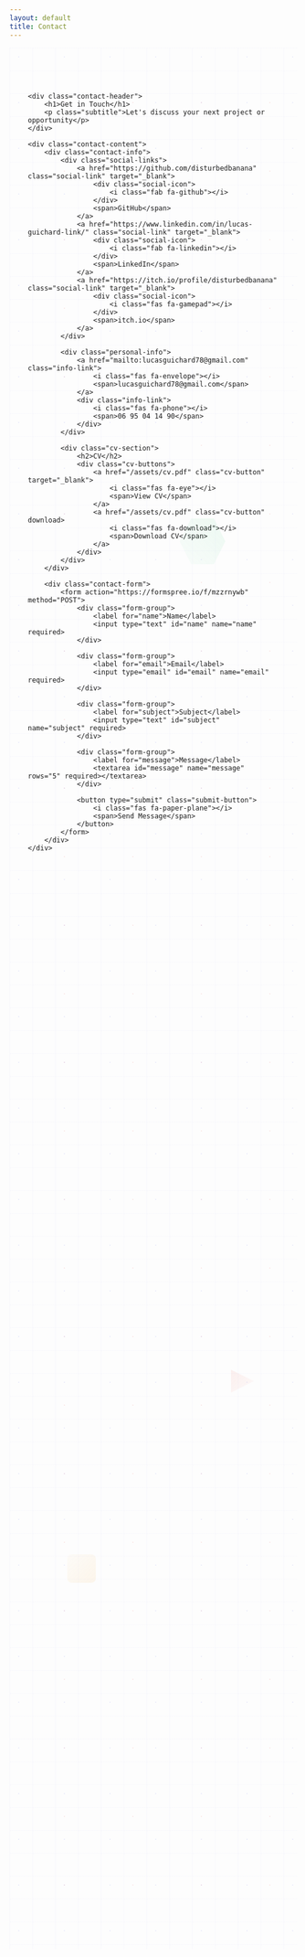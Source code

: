 ```yaml
---
layout: default
title: Contact
---
```


<div class="contact-container">
    <!-- Animated background elements -->
    <div class="contact-bg-patterns">
        <div class="floating-elements">
            <div class="float-element float-1"></div>
            <div class="float-element float-2"></div>
            <div class="float-element float-3"></div>
            <div class="float-element float-4"></div>
        </div>
        <div class="geometric-pattern"></div>
        <div class="particle-field"></div>
    </div>

    <div class="contact-header">
        <h1>Get in Touch</h1>
        <p class="subtitle">Let's discuss your next project or opportunity</p>
    </div>

    <div class="contact-content">
        <div class="contact-info">
            <div class="social-links">
                <a href="https://github.com/disturbedbanana" class="social-link" target="_blank">
                    <div class="social-icon">
                        <i class="fab fa-github"></i>
                    </div>
                    <span>GitHub</span>
                </a>
                <a href="https://www.linkedin.com/in/lucas-guichard-link/" class="social-link" target="_blank">
                    <div class="social-icon">
                        <i class="fab fa-linkedin"></i>
                    </div>
                    <span>LinkedIn</span>
                </a>
                <a href="https://itch.io/profile/disturbedbanana" class="social-link" target="_blank">
                    <div class="social-icon">
                        <i class="fas fa-gamepad"></i>
                    </div>
                    <span>itch.io</span>
                </a>
            </div>

            <div class="personal-info">
                <a href="mailto:lucasguichard78@gmail.com" class="info-link">
                    <i class="fas fa-envelope"></i>
                    <span>lucasguichard78@gmail.com</span>
                </a>
                <div class="info-link">
                    <i class="fas fa-phone"></i>
                    <span>06 95 04 14 90</span>
                </div>
            </div>

            <div class="cv-section">
                <h2>CV</h2>
                <div class="cv-buttons">
                    <a href="/assets/cv.pdf" class="cv-button" target="_blank">
                        <i class="fas fa-eye"></i>
                        <span>View CV</span>
                    </a>
                    <a href="/assets/cv.pdf" class="cv-button" download>
                        <i class="fas fa-download"></i>
                        <span>Download CV</span>
                    </a>
                </div>
            </div>
        </div>

        <div class="contact-form">
            <form action="https://formspree.io/f/mzzrnywb" method="POST">
                <div class="form-group">
                    <label for="name">Name</label>
                    <input type="text" id="name" name="name" required>
                </div>
                
                <div class="form-group">
                    <label for="email">Email</label>
                    <input type="email" id="email" name="email" required>
                </div>
                
                <div class="form-group">
                    <label for="subject">Subject</label>
                    <input type="text" id="subject" name="subject" required>
                </div>
                
                <div class="form-group">
                    <label for="message">Message</label>
                    <textarea id="message" name="message" rows="5" required></textarea>
                </div>
                
                <button type="submit" class="submit-button">
                    <i class="fas fa-paper-plane"></i>
                    <span>Send Message</span>
                </button>
            </form>
        </div>
    </div>
</div>

<style>
    /* Contact Page - Completely Redesigned */
    .contact-container {
        max-width: 1200px;
        margin: 0 auto;
        padding: 4rem 2rem;
        position: relative;
        min-height: 80vh;
        overflow: hidden;
    }

    /* Animated Background Patterns */
    .contact-bg-patterns {
        position: absolute;
        top: 0;
        left: 0;
        right: 0;
        bottom: 0;
        z-index: 1;
        pointer-events: none;
    }

    /* Floating Elements */
    .floating-elements {
        position: absolute;
        width: 100%;
        height: 100%;
        overflow: hidden;
    }

    .float-element {
        position: absolute;
        opacity: 0.08;
        animation: float-contact 20s ease-in-out infinite;
    }

    .float-1 {
        width: 60px;
        height: 60px;
        background: linear-gradient(45deg, var(--accent-color), rgba(99, 102, 241, 0.3));
        border-radius: 50%;
        top: 15%;
        left: 10%;
        animation-delay: 0s;
    }

    .float-2 {
        width: 40px;
        height: 40px;
        background: linear-gradient(45deg, #e74c3c, rgba(231, 76, 60, 0.3));
        clip-path: polygon(50% 0%, 0% 100%, 100% 100%);
        top: 70%;
        right: 15%;
        animation-delay: -5s;
    }

    .float-3 {
        width: 80px;
        height: 80px;
        background: linear-gradient(45deg, #2ecc71, rgba(46, 204, 113, 0.3));
        clip-path: polygon(25% 0%, 75% 0%, 100% 50%, 75% 100%, 25% 100%, 0% 50%);
        top: 25%;
        right: 25%;
        animation-delay: -10s;
    }

    .float-4 {
        width: 50px;
        height: 50px;
        background: linear-gradient(45deg, #f39c12, rgba(243, 156, 18, 0.3));
        border-radius: 8px;
        top: 80%;
        left: 20%;
        animation-delay: -15s;
    }

    /* Geometric Pattern */
    .geometric-pattern {
        position: absolute;
        width: 100%;
        height: 100%;
        background-image: 
            linear-gradient(rgba(99, 102, 241, 0.03) 1px, transparent 1px),
            linear-gradient(90deg, rgba(99, 102, 241, 0.03) 1px, transparent 1px);
        background-size: 40px 40px;
        animation: pattern-move 40s linear infinite;
    }

    /* Particle Field */
    .particle-field {
        position: absolute;
        width: 100%;
        height: 100%;
        background-image: 
            radial-gradient(circle at 20% 20%, rgba(99, 102, 241, 0.1) 1px, transparent 1px),
            radial-gradient(circle at 80% 80%, rgba(231, 76, 60, 0.1) 1px, transparent 1px);
        background-size: 80px 80px, 120px 120px;
        animation: particle-drift-contact 30s ease-in-out infinite;
    }

    /* Contact Header */
    .contact-header {
        text-align: center;
        margin-bottom: 4rem;
        position: relative;
        z-index: 2;
    }

    .contact-header h1 {
        font-size: 3.5rem;
        background: linear-gradient(45deg, var(--text-color), var(--accent-color), var(--text-color));
        background-size: 200% 200%;
        -webkit-background-clip: text;
        -webkit-text-fill-color: transparent;
        background-clip: text;
        animation: text-shimmer-contact 4s ease-in-out infinite;
        margin-bottom: 1rem;
        text-shadow: 0 0 30px rgba(99, 102, 241, 0.3);
    }

    .subtitle {
        font-size: 1.3rem;
        color: var(--text-secondary);
        opacity: 0.9;
    }

    /* Contact Content */
    .contact-content {
        display: grid;
        grid-template-columns: 1fr 1fr;
        gap: 4rem;
        position: relative;
        z-index: 2;
    }

    /* Contact Info */
    .contact-info {
        flex: 1;
        max-width: 400px;
        margin-right: 4rem;
        display: flex;
        flex-direction: column;
        gap: 2rem;
    }

    /* Social Links */
    .social-links {
        display: flex;
        gap: 1.5rem;
        flex-wrap: wrap;
        justify-content: center;
    }

    .social-link {
        display: flex;
        flex-direction: column;
        align-items: center;
        gap: 0.75rem;
        text-decoration: none;
        color: var(--text-secondary);
        padding: 1.5rem;
        border-radius: 15px;
        background: var(--card-bg);
        border: 1px solid var(--border-color);
        box-shadow: 0 4px 12px var(--shadow-color);
        transition: all 0.3s ease;
        flex: 1;
        min-width: 100px;
    }

    .social-link:hover {
        transform: translateY(-5px);
        box-shadow: 0 8px 20px var(--hover-shadow);
        color: var(--accent-color);
        border-color: var(--accent-color);
    }

    .social-icon {
        font-size: 2rem;
        width: 4rem;
        height: 4rem;
        display: flex;
        align-items: center;
        justify-content: center;
        border-radius: 50%;
        background: linear-gradient(145deg, var(--bg-color), var(--card-bg));
        box-shadow: inset 0 2px 4px var(--shadow-color);
        transition: all 0.3s ease;
    }

    .social-link:hover .social-icon {
        transform: rotate(360deg) scale(1.1);
        box-shadow: 0 0 20px rgba(99, 102, 241, 0.5);
    }

    .social-icon i {
        font-size: 1.5rem;
        color: white;
    }

    .social-link span {
        font-weight: 600;
    }

    /* Personal Info Section */
    .personal-info {
        display: flex;
        flex-direction: column;
        gap: 1.5rem;
        background: rgba(255, 255, 255, 0.1);
        backdrop-filter: blur(15px);
        border-radius: 15px;
        padding: 1.5rem;
        border: 1px solid rgba(255, 255, 255, 0.2);
        box-shadow: 
            0 8px 32px rgba(0, 0, 0, 0.1),
            inset 0 1px 0 rgba(255, 255, 255, 0.2);
    }

    .info-link {
        display: flex;
        align-items: center;
        gap: 1rem;
        color: var(--text-color);
        text-decoration: none;
        font-weight: 500;
        transition: color 0.3s ease;
    }

    a.info-link {
        background: linear-gradient(90deg, #e74c3c, #f39c12, #f1c40f, #2ecc71, #3498db, #9b59b6, #e74c3c);
        background-size: 200% auto;
        background-clip: text;
        -webkit-background-clip: text;
        -webkit-text-fill-color: transparent;
        animation: rainbow-flow 3s linear infinite;
        font-weight: 600;
    }

    a.info-link:hover {
        text-decoration: underline;
    }

    .info-link i {
        font-size: 1.2rem;
        color: var(--accent-color);
        width: 20px;
        text-align: center;
    }

    /* CV Section */
    .cv-section {
        background: rgba(255, 255, 255, 0.1);
        backdrop-filter: blur(15px);
        padding: 1.5rem;
        border-radius: 15px;
        border: 1px solid rgba(255, 255, 255, 0.2);
        box-shadow: 
            0 8px 32px rgba(0, 0, 0, 0.1),
            inset 0 1px 0 rgba(255, 255, 255, 0.2);
    }

    .cv-section h2 {
        text-align: center;
        margin-bottom: 1.5rem;
        font-size: 1.8rem;
        color: var(--text-color);
    }

    .cv-buttons {
        display: flex;
        gap: 1.5rem;
        justify-content: center;
    }

    .cv-button {
        display: inline-flex;
        align-items: center;
        gap: 0.75rem;
        padding: 0.75rem 1.5rem;
        border-radius: 50px;
        color: white;
        text-decoration: none;
        font-weight: 600;
        transition: all 0.3s ease;
        border: 2px solid transparent;
        background: var(--accent-color);
    }

    .cv-button:hover {
        background: var(--accent-hover);
        transform: translateY(-2px);
        box-shadow: 0 6px 15px var(--hover-shadow);
    }

    .cv-button:last-child {
        background: transparent;
        border: 2px solid var(--accent-color);
        color: var(--accent-color);
    }

    .cv-button:last-child:hover {
        background: var(--accent-color);
        color: white;
    }

    /* Contact Form */
    .contact-form {
        background: rgba(255, 255, 255, 0.1);
        backdrop-filter: blur(20px);
        padding: 2.5rem;
        border-radius: 20px;
        box-shadow: 
            0 20px 40px rgba(0, 0, 0, 0.1),
            inset 0 1px 0 rgba(255, 255, 255, 0.2);
        border: 1px solid rgba(255, 255, 255, 0.2);
        position: relative;
        overflow: hidden;
    }

    .contact-form::before {
        content: '';
        position: absolute;
        top: 0;
        left: 0;
        right: 0;
        height: 3px;
        background: linear-gradient(90deg, #e74c3c, #f39c12, #f1c40f, #2ecc71, #3498db, #9b59b6);
        background-size: 200% 100%;
        animation: rainbow-flow 3s linear infinite;
    }

    .form-group {
        margin-bottom: 2rem;
        position: relative;
    }

    .form-group label {
        display: block;
        margin-bottom: 0.75rem;
        color: var(--text-color);
        font-weight: 600;
        font-size: 1rem;
    }

    .form-group input,
    .form-group textarea {
        width: 100%;
        padding: 1rem;
        border: 2px solid rgba(255, 255, 255, 0.2);
        border-radius: 12px;
        font-size: 1rem;
        transition: all 0.3s ease;
        background: rgba(255, 255, 255, 0.05);
        color: var(--text-color);
        backdrop-filter: blur(10px);
    }

    .form-group input:focus,
    .form-group textarea:focus {
        outline: none;
        border-color: var(--accent-color);
        box-shadow: 0 0 20px rgba(99, 102, 241, 0.3);
        transform: translateY(-2px);
    }

    /* Submit Button */
    .submit-button {
        display: flex;
        align-items: center;
        justify-content: center;
        gap: 0.75rem;
        width: 100%;
        padding: 1.25rem;
        background: linear-gradient(135deg, var(--accent-color), var(--accent-hover));
        color: white;
        border: none;
        border-radius: 15px;
        font-size: 1.1rem;
        font-weight: 700;
        cursor: pointer;
        transition: all 0.3s ease;
        position: relative;
        overflow: hidden;
        box-shadow: 0 8px 25px rgba(99, 102, 241, 0.3);
    }

    .submit-button::before {
        content: '';
        position: absolute;
        top: 0;
        left: -100%;
        width: 100%;
        height: 100%;
        background: linear-gradient(90deg, transparent, rgba(255, 255, 255, 0.3), transparent);
        transition: left 0.6s;
    }

    .submit-button:hover::before {
        left: 100%;
    }

    .submit-button:hover {
        transform: translateY(-5px) scale(1.02);
        box-shadow: 
            0 15px 40px rgba(99, 102, 241, 0.4),
            0 0 30px rgba(99, 102, 241, 0.3);
    }

    .submit-button:active {
        transform: translateY(-2px) scale(0.98);
    }

    .submit-button i {
        font-size: 1.2rem;
        transition: transform 0.3s ease;
    }

    .submit-button:hover i {
        transform: translateX(5px) rotate(15deg);
    }

    /* Animations */
    @keyframes float-contact {
        0%, 100% { transform: translateY(0px) rotate(0deg); }
        25% { transform: translateY(-15px) rotate(90deg); }
        50% { transform: translateY(-8px) rotate(180deg); }
        75% { transform: translateY(-25px) rotate(270deg); }
    }

    @keyframes pattern-move {
        0% { transform: translate(0, 0); }
        100% { transform: translate(40px, 40px); }
    }

    @keyframes particle-drift-contact {
        0%, 100% { transform: translate(0, 0); }
        50% { transform: translate(-15px, -15px); }
    }

    @keyframes text-shimmer-contact {
        0%, 100% { background-position: 0% 50%; }
        50% { background-position: 100% 50%; }
    }

    @keyframes rainbow-flow {
        0% { background-position: 0% 0%; }
        100% { background-position: 200% 0%; }
    }

    /* Responsive Design */
    @media (max-width: 768px) {
        .contact-content {
            grid-template-columns: 1fr;
            gap: 2rem;
        }

        .contact-header h1 {
            font-size: 2.5rem;
        }

        .social-links {
            grid-template-columns: 1fr;
        }

        .float-element {
            display: none;
        }

        .contact-form {
            padding: 2rem;
        }
    }
</style> 